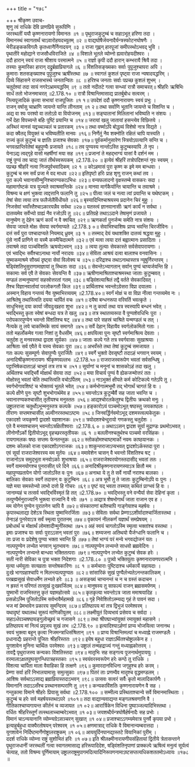 +++
title = "१७८"

+++
श्रीकृष्ण उवाच-  
शृणु त्वं राधिके देवि प्राणप्रिये सुरूपिणि ।  
जरस्थलीं ययौ कृष्णनारायणो विमानतः ॥१ ॥
पृथुराजकुटुम्बं च सहाऽभूत् हरिणा तदा ।  
विमानस्थं स्वागतार्थं चाऽवारोहयदच्युतम् ॥२ ॥
वाद्यघोषैर्जयनादैर्यन्त्रस्फोटनघोषणैः ।  
भेरीडङ्ककविगलैः कृतध्वानैर्निनादयन् ॥३ ॥
राजा गृह्णन् हारपूजां समीपस्थोऽभवद् भुवि ।  
पृथातीरे महोद्याने राजसौधविराजिते ॥४ ॥
विशाले भूतले व्योम्नो ह्यवारोहयदीश्वरः ।  
ददौ हारान् स्वयं राजा श्रीशाय परमात्मने ॥५ ॥
राज्ञो कृपी ददौ हारान् कम्भरायै श्रियै तदा ।  
तस्याः कुमारिका हारान् दद्रुर्ब्रह्मप्रियागले ॥६ ॥
विंशतिसङ्ख्यकाः सर्वाः पुपूजुश्चापरा अपि ।  
कुमाराः शतसङ्ख्याश्च पुपूजुश्च ऋषींस्तथा ॥७ ॥
स्वागतं कुशलं पृष्ट्वा राजा न्यषादयद्धरिम् ।  
दिव्ये सिंहासने राजसभास्थे जनतान्वितः ॥८ ॥
हरिश्च जनताः सर्वाः पप्रच्छ कुशलं शुभम् ।  
चतुर्दश्यां तदा सायं नगरेऽभ्रामयद्धरिम् ॥९ ॥
ततो नदीतटे गत्वा सन्ध्यां रात्रौ समाचरत्॥
श्रीहरिः ऋषिभिः सार्धं ततो भोजनमाचरत् ॥2.178.१० ॥
रात्रौ विश्रान्तिमासाद्य प्रातर्बुबोध सत्वरम् ।  
नित्यपूजादिकं कृत्वा सभायां राजपूजितः ॥१ १॥
उपदेशं ददौ कृष्णनारायणः स्वयं प्रभुः ।  
राजन् वर्षासु चाभ्राणि जायन्ते यान्ति लीनताम् ॥१ २॥
तथा सर्वाणि भूतानि जायन्ते च विशन्ति च ।  
अद्य वा श्वः परश्वो वा ततोऽग्रे वा वियोजनम् ॥१३॥
सङ्घातानां मिलितानां भविष्यति न संशयः ।  
गर्भे देहा विपच्यन्ते बहिः पुष्टिं प्रयान्ति च ॥१४॥
जरायां खलु जातायां हसन्त्येव विछित्तये ।  
अस्थिरं मानसं यद्वच्चञ्चलं च प्रतारकम् ॥१५॥
तथा वर्ष्माऽपि बोद्धव्यं विशेषो नात्र विद्यते ।  
कदा क्वैतद् वियुक्तं च भविष्यतीति मानवः ॥१६॥
निर्णेतुं नैव शक्नोति रक्षितं चापि यास्यति ।  
राज्यं कुलं कुटुम्बं च ज्ञातिः प्रजाश्च सेवकाः ॥१७॥
पूर्वकर्मानुसारेण स्त्रियोऽपत्यानि सन्ति च ।  
भगवत्प्राप्तिरेतेषां बहुपुण्यैः प्रजायते ॥१८॥
तव पुण्यस्य नान्तोऽस्ति कुटुम्बस्यापि .ते नृप ।  
येनाऽद्य त्वद्गृहे वासो महर्षीणां मया सह ॥१९॥
प्रजानां ते महद्भाग्यं यासां वै दर्शनं मम ।  
राष्ट्रं पुण्यं तव चाद्य जातं तीर्थस्वरूपकम् ॥2.178.२० ॥
इत्येवं श्रीहरिं तत्रोपदिशन्तं नृपः स्वयम् ।  
पप्रच्छ श्रीहरिं नत्वा निजपूर्वभवादिकम् ॥२ १ ॥
कोऽहमासं पुरा कृष्ण क इमे मम बान्धवाः ।  
कुटुम्बं च मम सर्वं प्रजा मे वद माधव ॥२२॥
इतिपृष्टो हरिः प्राह शृणु राजन् कथां तव ।  
पुरा कल्पे भवानासीन्मुनिश्चारण्यकाऽभिधः ॥२३॥
वन्यफलादनो वृक्षस्तम्बे वासकरः सदा ।  
महामार्गाष्टकं यत्र युज्यते स्वाश्रमान्तिके ॥२४॥
मानवा मार्गकैर्यान्ति चायान्ति च तवाश्रमे ।  
विश्रम्य च क्षणं भुक्त्वा त्वद्दत्तानि फलानि तु ॥२५॥
पीत्वा जलं च नत्वा त्वां प्रयान्ति च यथेष्टकम् ।  
तेषां सेवा त्वया तत्र फलैर्जलैर्विधीयते ॥२६॥
बृस्यादिभिश्चाश्रयस्य प्रदानेन चिरं मुहुः ।  
निजसेवां भवाँस्तैश्चाऽकारयन्नैव सर्वथा ॥२७॥
यतस्त्वं ज्ञानवानासीः ऋणं कार्यं न सर्वथा ।  
दातव्यमेव सर्वेभ्यो ग्राह्यं नैव रजोऽपि तु ॥२८॥
प्रतिग्रहे तथाऽऽदाने तेषामृणं प्रजायते ।  
मानुष्येण तु देहेन ऋणं कार्यं न वै क्वचित् ॥२९॥
ऋणकर्ता पुनर्जन्म समेति नात्र संशयः ।  
सेवया जायते मोक्षः सेवया स्वर्गमाप्यते ॥2.178.३ ०॥
सेवाभिश्चाशिषः प्राप्य भवन्ति चिरजीविनः ।  
दत्तं सर्वं पुरा पश्चादाप्यते नियमाद् ध्रुवम् ॥३ १ ॥
तस्माद् देयं यथाशक्ति दातव्यं श्रद्धया मुहुः ।  
पुंसे नार्यै प्राणिने वा यस्मै कस्मैचिदात्मने ॥३२॥
एवं मत्वा त्वया दत्तं बह्वात्मानः प्रसादिताः ।  
तवाश्रमे तदा पञ्चविंशतिः ऋषयोऽभवन् ॥३३ ॥
त्वया तुल्याः सेवकास्ते सर्वसेवापरायणाः ।  
एवं भवद्भिः सर्वैश्चाऽनाथा नार्यो नरादयः ॥३४॥
सेविता आश्रयं दत्वा बालाश्च वनवासिनः ।  
युष्माकमाश्रमे सौख्यं दृष्ट्वा सेवां विलोक्य च ॥३५॥
दरिद्राश्च तथाऽनाथास्तत्र न्यूषुर्निरन्तरम् ।  
षड्विंशतिभूसुराणामाज्ञायां तु स्थिताः सदा ॥३६॥
सेवन्तेऽभ्यागतान् सर्वान् पुण्यं चाप्यर्जयन्ति हि ।  
सकामाः सर्व एवै ते सेवकाः सेवयन्ति वै ॥३७॥
ऋषीणामाश्रिताश्चाश्रमस्था जाताः कुटुम्बवत् ।  
मण्डलं तन्मनुष्याणां सहस्रोत्तरतां गतम् ॥३८॥
षड्विंशत्याश्रितं तद्वै वर्तते सेवकादिवत् ।  
तैश्च विज्ञानवार्तायां परलोकगतौ किल ॥३९॥
प्रार्थिताश्च भवन्तोऽग्रेसरा विप्रा दयालवः ।  
अस्मान् विहाय गन्तव्यं नैव युष्माभिरव्ययम् ॥2.178.४०॥
स्वर्गं मोक्षं च वा विप्रा नीत्वा गन्तव्यमेव नः ।  
आश्रितेषु तथास्त्विति दयया चार्पितं वचः ॥४१॥
दयैषा बन्धनरूपा वरिवर्ति भवत्कृते ।  
साधुभिस्तु दया कार्या जीवदुःखहरा शुभा ॥४२॥
न तु कार्या तथा यत्र स्वस्यापि बन्धनं भवेत् ।  
भवद्भिस्तु कृता स्वेषां बन्धदा यत्र ते खलु ॥४३॥
तत्र स्थातव्यरूपा वै पुण्यशेवधिभिः पुरा ।  
परोपकारपुण्येन भवन्तो विंशतिश्च षट् ॥४४॥
तथा पारे सहस्रं चाश्रिते यन्मण्डलं च तत् ।  
नैत्यके तु लये चाकस्मिके सायं समागते ॥४५॥
सर्वे देहान् विहायैव स्वर्गलोकमितो गताः ।  
ततो महर्लोकमेव गत्वा निशां तु वैधसीम् ॥४६॥
क्षपयित्वा पुनः सृष्टौ स्वर्गमाश्रित्य देवताः ।  
चतुर्दश तु मनवस्तथा द्वादश सूर्यकाः ॥४७॥
जाताः कल्पे गते तत्र स्वर्गवासाः सुखाश्रयाः ।  
आश्रिताः सर्व एवैते ये यस्य सेवकाः पुरा ॥४८॥
अभवँस्ते तथा तेषां कुटुम्बं समजायत ।  
गतः कल्पः सुसम्पूर्णः सेवापुण्यैः पुरार्जितैः ॥४९॥
स्वर्गे भुक्तो देवसृष्टौ तदाऽहं भगवान् स्वयम् ।  
अनादिश्रीकृष्णनारायणः श्रीकृष्णवल्लभः ॥2.178.५०॥
राजराजस्वरूपेण भवतां सर्वसन्धिषु ।  
पट्टाभिषेकदाताऽहं चाभुवं तत्र तत्र च ॥५१॥
सूर्याणां च मनूनां च शासकोऽहं तदा खलु ।  
अर्थितश्च भवद्भिर्वै मोक्षार्थं सेवया तदा ॥५२॥
मया विचार्य पुण्यं वै ह्येकजन्मोत्तरं ततः ।  
मोक्षोस्तु भवतां चेति तथास्त्विति वचोऽर्पितम् ॥५३॥
नाऽभुक्तं क्षीयते कर्म कोटिकल्पे गतेऽपि तु ।  
स्वर्गभोगावशिष्टं च भोक्तव्यं भूतले भवेत् ॥५४॥
कर्मभोगात्मभूमौ तद् भोगार्थं चागतं हि वः ।  
कल्पे क्षीणे पुनः सृष्टौ शुभभोगार्थमेव ह ॥५५॥
भवन्तोऽत्र कुटुम्बैर्वै सह जाता भवन्ति च ।  
भवानारण्यकश्चासीत् तृतीयश्च मनुस्ततः ॥५६॥
आद्यश्चोरलकेतुश्च द्वितीयः क्रथको मनुः ।  
उष्ट्रालराजा चतुर्थोऽभून्मनुस्तत्र कल्पके ॥५७॥
हङ्कारोऽयं पञ्चमोऽभूत् षष्ठस्तु जयकाष्ठलः ।  
तीराणः सप्तमश्चासीत् अल्वीनरस्तथाऽष्टमः ॥५८॥
जिनवर्द्धिर्नवमोऽभूद् दशमस्त्वल्पकेतुकः ।  
एकादशो जयकृष्णो द्वादशो यज्ञशानकः ॥५९॥
त्रयोदशश्चेन्दुरायो गणकस्तु चतुर्दशः ।  
एते वै मनवश्चासन् भवन्तोऽत्रक्षितीश्वराः ॥2.178.६ ० ॥
अथाऽऽसन् द्वादश सूर्या मुद्राण्डः प्रथमोऽभवत् ।  
लीनोर्णोऽर्को द्वितीयोऽभूद् वृहच्छरस्तृतीयकः ॥६ १ ॥
बललीनश्चतुर्थश्च पञ्चमो वरसिंहकः ।  
रायगामलकः षष्ठः सप्तमः फेनतन्तुकः ॥६२॥
स्तोकहोमश्चाष्टमार्को नवमः काष्ठयानकः ।  
दशमः कोलको राजा एकादशोंऽगराजकः ॥६३॥
शाकुन्तराजाऽप्यभवत् द्वादशोऽर्कस्तदा पुरा ।  
एवं सूर्या राजराजेश्वरस्य मम मूर्तयः ॥६४॥
ममावेशेन चासन् वै भवन्तो विंशतिश्च षट् ।  
राजानोऽत्र समुद्भूता मनवोऽर्काः शुभाश्रयाः ॥६५॥
राजराजेश्वरयोगस्तदासीद् भवतां ततः ।  
स्वर्गे वामनयोगश्च पुनरासीत् परे दिने ॥६६॥
अनादिश्रीकृष्णनारायणस्याऽत्र क्षितौ मम ।  
महापुण्यप्रतापेन योगो जातोऽस्ति वः पुनः ॥६७॥
अनाथा ये तु ते सर्वे नार्यो नराश्च बालकाः ।  
बालिकाः सेवकाः स्वर्गे तदासन् वः कुटुम्बिनः ॥६८॥
अत्र भूमौ तु ते जाताः कुटुम्बिनोऽपि वः पुनः ।  
यज्ञे मया समस्तेभ्यो लाभो दत्तो हि गोचरः ॥६९॥
पृष्टं यद् भवता तस्मात् कथितं प्राग्भवं हि वः ।  
जानाम्यहं च तत्सर्व भवद्भिर्विस्मृतं हि तत् ॥2.178.७० ॥
भवद्भिस्तु वने वन्यैर्या सेवा देहिनां कृता ।  
तत्पुण्यैर्मनुराज्यानि भुक्त्वा राज्यानि वै रवेः ॥७१ ॥
अद्यात्र शेषभोगार्थं जाता राजान एव ह ।  
मम योगेन पुण्येन पुरातनेन चापि वै ॥७२॥
संस्काराणां बलैश्चापि गाङ्गेयाश्च महर्षयः ।  
कृपास्थलाद्या देशेऽत्र स्थिता युष्माभिरर्जिताः ॥७३॥
सेविताः सर्वथा प्रेम्णाऽऽशीर्वादाश्चार्जितास्तथा ।  
तेनाऽहं पुनरेवाऽत्र सर्वं स्मृत्वा पुरातनम् ॥७४॥
वृकायनं नीलकर्णं यज्ञार्थं समप्रेषयम् ।  
प्रबोधार्थं च मोक्षार्थं लोमशादीन्मुनींस्तथा ॥७५॥
अहं स्वयं चागतोऽस्मि स्मृत्वा भक्तांश्च वस्तथा ।  
इमाः प्रजाश्च याः सर्वाः पुराऽऽसन् भवतां पुरः ॥७६॥
शम्यजना अतिथयो यैर्जग्धानि फलानि च ।  
ताः प्रजा वः प्रदेशेषु पुण्या भक्ता भवन्ति हि ॥७७॥
तेषां भाग्यं परं मन्ये भगवद्योजनं यतः ।  
नाल्पपुण्येन लभ्येत भगवान् भूतभावनः ॥७८॥
नाल्पपुण्येन लभ्यन्ते साधवो ब्रह्मवेदिनः ।  
नाल्पपुण्येन लभ्यन्ते बान्धवा भक्तितत्पराः ॥७९॥
नाल्पपुण्येन लभ्येत कुटुम्बं सेवक हरेः ।  
सती नारी सेविका च पुत्रा भक्ता निदेशगाः ॥2.178.८० ॥
पुत्र्यो भक्तियुताः कृष्णनारायणपरात्मनि ।  
मृत्या धर्मयुताः सत्यव्रताः सन्तोषकारिणः ॥८ १ ॥
कर्मचाराः पुष्टिदाश्च धर्मकार्ये सहायदाः ।  
दुःखे भागग्रहाश्चापि न मिलन्त्यल्पपुण्यतः ॥८२॥
सांसारिकं सुखं पुण्यैर्लभ्यतेऽनन्तकालिकम् ।  
परब्रह्मसुखं सेवाधर्मेण लभ्यते हरेः ॥८३ ॥
असङ्ख्यं चाप्यनन्तं च न च ग्रस्तं कदाचन ।  
न ह्रस्तं न परिणतं तत्सुखं दुःखवर्जितम् ॥८४॥
मानुषस्य तु साफल्यं राजन् ब्रह्मसमर्पणम् ।  
युष्माभी राजभिस्तत्तु कृतं यज्ञमहोत्सवे ॥८५॥
कृतकृत्या भवन्तोऽत्र जाता ममाश्रयादिह ।  
प्रसन्नोऽस्मि पूजितोऽस्मि सर्वभावैर्महामखे ॥८६॥
गृहे निवेशितोऽस्म्यद्य गृहं ते पावनं सदा ।  
भज मां प्रेमभावेन प्रकारय सुमन्दिरम् ॥८७॥
प्रतिष्ठापय मां तत्र द्विभुजं परमेश्वरम् ।  
यथादृष्टं यथालब्धं सुरूपं माणिकीयुतम् ॥८८॥
लक्ष्मीयुतं दिव्यभावं प्रसेवय च सर्वदा ।  
सहाऽर्धपञ्चषष्ठ्यङ्गुलोच्छ्रयं च गजासने ॥८९॥
तथा श्रीपद्माभ्यांयुक्तं रमायुक्तं महासने ।  
प्रतिष्ठापय मां नित्यं प्रपूजय सुखं लभ ॥2.178.९० ॥
इत्यादिश्याऽर्हणां प्राप्य भोजयित्वा जनानथ ।  
स्वयं भुक्त्वा बहून् कृत्वा निजमन्त्राधिसंश्रितान् ॥९१ ॥
प्राप्य विश्रान्तिमल्पां च मध्याह्ने राजमण्डलैः ।  
प्रधानाद्यैः प्रहरान्ते पूजितः श्रीहरिस्ततः ॥९२॥
इयेष बहुधा राज्ञाऽर्थितश्चोष्ट्रालकेन ह ।  
युगशावेन मुनिना चार्थितः परमेश्वरः ॥९३॥
उष्ट्रालं तन्महद्राज्यं गन्तुं मध्याह्नकोत्तरम् ।  
तावद्वै पृथुराजस्य कन्यकाः विंशतिस्तदा ॥९४॥
मातृभिः सह सङ्गत्य पूजनार्थमुपाययुः ।  
वरमालाऽक्षतपुष्पसुगन्धिपात्रहस्तकाः ॥९५॥
स्वयंवरस्वरूपेण हरेः कण्ठे तु राधिके ।  
विंशत्या चार्पिता माला वैवाहिका हि तत्क्षणे ॥९६॥
कुमारदानविधिना जगृहुश्च हरेः करम् ।  
प्रेम्णा सर्वा हरिं निभालयामासुः समुत्सुकाः ॥९७॥
पितरं ताः प्रणम्यैव मातॄश्च वृद्धमण्डलम् ।  
आशिषः सर्वथाऽऽसाद्य ब्रह्मप्रियास्तदाऽभवन् ॥९८॥
उत्सवः सत्वरं सर्वैः कृतो मालादिकार्पणैः ।  
विमानानि तदाऽऽसँश्च प्रस्थानसम्पराणि तु ॥९९॥
कन्यकाविंशतिः कृष्णनारायणेन वै सह ।  
गन्तुकामा विमाने श्रीहरेः प्रियासु सर्वथा ॥2.178.१०० ॥
सम्मील्य प्रस्थिताश्चान्ये सर्वे विमानमास्थिताः ।  
कुटुम्बं च हरेः सर्व महर्षयस्तथाऽपरे ॥१०१॥
तदा वाद्यान्यवाद्यन्त मङ्गलश्रवणानि वै ।  
गीतिकाश्चाप्यगायन्त कीर्तनं च व्यजायत ॥१ ०२॥
आरार्त्रिकेन विधिना पुष्पाञ्जल्यादिभिस्तथा ।  
वर्धितः श्रीहरिस्तूर्णं तत्स्थलाच्चाम्बरेऽभवत् ॥१ ०३॥
जयशब्दैर्यन्त्रघोषैर्हर्षनादैः सह प्रभोः ।  
विमानं चाऽन्ययानानि व्योम्न्यग्रेऽसञ्चरन् सुखात् ॥१ ०४॥
प्रजाश्चाऽऽगम्यमेवात्र पुनर्वै कृपया प्रभो ।  
इत्याहुर्बहुधा वाक्यैरतोषयन् परेश्वरम् ॥१ ०५॥
क्षणमात्राद् राधिके वै विमानान्यम्बरात्तदा ।  
युगशावेन निर्दिष्टमार्गेणोष्ट्रालराष्ट्रकम् ॥१ ०६॥
आययुर्दिनपानद्यास्तटे वियानिकां पुरीम् ।  
ददर्श राधिके व्योम्ना राष्ट्रं सुशोभितं हरिः ॥१ ०७॥
इति श्रीलक्ष्मीनारायणीयसंहितायां द्वितीये त्रेतासन्ताने पृथुराजधानीं जरस्थलीं गत्वा स्वागतमासाद्य हरिरूपादिदेश, षड्विंशतिनृपाणां प्राक्कल्पे ऋषित्वं मनुत्वं सूर्यत्वं  
चेत्याह, ततो विश्रम्य पूर्णिमायाम् उष्ट्रालराष्ट्रमुपागमदित्यादिनिरूपणनामाऽष्टसप्तत्यधिकशततमोऽध्यायः ॥१७८ ॥
    
